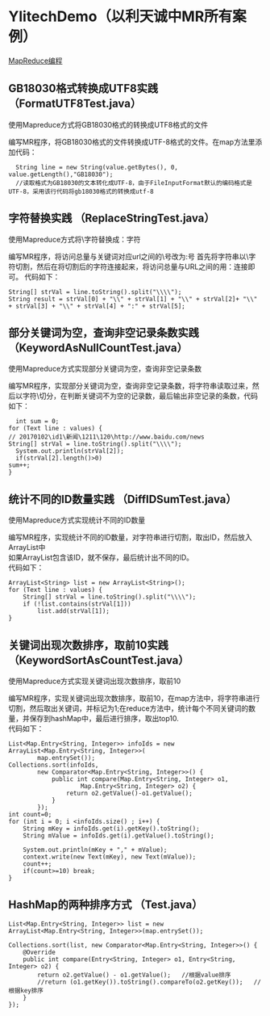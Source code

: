 # YlitechDemo（以利天诚中MR所有案例）
[MapReduce编程](http://124.232.152.147:8081/ylitech-bd/portal/coursePlay/2102078c9ad44ad39ca5b8414a93d214)

## GB18030格式转换成UTF8实践 （FormatUTF8Test.java）
使用Mapreduce方式将GB18030格式的转换成UTF8格式的文件     

编写MR程序，将GB18030格式的文件转换成UTF-8格式的文件。在map方法里添加代码：  
```
  String line = new String(value.getBytes(), 0, value.getLength(),"GB18030");
  //读取格式为GB18030的文本转化成UTF-8，由于FileInputFormat默认的编码格式是UTF-8，采用该行代码将gb18030格式的转换成utf-8
```
## 字符替换实践 （ReplaceStringTest.java）
使用Mapreduce方式将\字符替换成：字符  

编写MR程序，将访问总量与关键词对应url之间的\号改为:号
首先将字符串以\字符切割，然后在将切割后的字符连接起来，将访问总量与URL之间的用：连接即可。
代码如下：  
```
String[] strVal = line.toString().split("\\\\");
String result = strVal[0] + "\\" + strVal[1] + "\\" + strVal[2]+ "\\" + strVal[3] + "\\" + strVal[4] + ":" + strVal[5];
```

## 部分关键词为空，查询非空记录条数实践 （KeywordAsNullCountTest.java）
使用Mapreduce方式实现部分关键词为空，查询非空记录条数  

编写MR程序，实现部分关键词为空，查询非空记录条数，将字符串读取过来，然后以字符\切分，在判断关键词不为空的记录数，最后输出非空记录的条数，代码如下：  
```
  int sum = 0;
for (Text line : values) {
// 20170102\id1\新闻\1211\120\http://www.baidu.com/news
String[] strVal = line.toString().split("\\\\");
  System.out.println(strVal[2]);
  if(strVal[2].length()>0)
sum++;			
}
```
## 统计不同的ID数量实践 （DiffIDSumTest.java）
使用Mapreduce方式实现统计不同的ID数量           

编写MR程序，实现统计不同的ID数量，对字符串进行切割，取出ID，然后放入ArrayList中  
如果ArrayList包含该ID，就不保存，最后统计出不同的ID。  
代码如下：  
```
ArrayList<String> list = new ArrayList<String>();
for (Text line : values) {
	String[] strVal = line.toString().split("\\\\");
	if (!list.contains(strVal[1]))
		list.add(strVal[1]);
}
```

## 关键词出现次数排序，取前10实践 （KeywordSortAsCountTest.java）
使用Mapreduce方式实现关键词出现次数排序，取前10   

编写MR程序，实现关键词出现次数排序，取前10，在map方法中，将字符串进行切割，然后取出关键词，并标记为1;在reduce方法中，统计每个不同关键词的数量，并保存到hashMap中，最后进行排序，取出top10.  
代码如下：  
```
List<Map.Entry<String, Integer>> infoIds = new ArrayList<Map.Entry<String, Integer>>(
		map.entrySet());
Collections.sort(infoIds,
		new Comparator<Map.Entry<String, Integer>>() {
			public int compare(Map.Entry<String, Integer> o1,
					Map.Entry<String, Integer> o2) {
				return o2.getValue()-o1.getValue();
			}
		});
int count=0;
for (int i = 0; i <infoIds.size() ; i++) {
	String mKey = infoIds.get(i).getKey().toString();
	String mValue = infoIds.get(i).getValue().toString();

	System.out.println(mKey + "," + mValue);
	context.write(new Text(mKey), new Text(mValue));
	count++;
	if(count>=10) break;
}
```

## HashMap的两种排序方式 （Test.java）
```
List<Map.Entry<String, Integer>> list = new ArrayList<Map.Entry<String, Integer>>(map.entrySet());
		
Collections.sort(list, new Comparator<Map.Entry<String, Integer>>() {
	@Override
	public int compare(Entry<String, Integer> o1, Entry<String, Integer> o2) {
		return o2.getValue() - o1.getValue();	//根据value排序
		//return (o1.getKey()).toString().compareTo(o2.getKey());	//根据key排序
	}
});
```